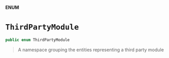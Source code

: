 **ENUM**

# `ThirdPartyModule`

```swift
public enum ThirdPartyModule
```

> A namespace grouping the entities representing a third party module
